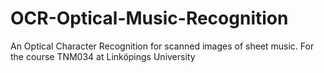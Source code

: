 # OCR-Optical-Music-Recognition
An Optical Character Recognition for scanned images of sheet music. For the course TNM034 at Linköpings University

